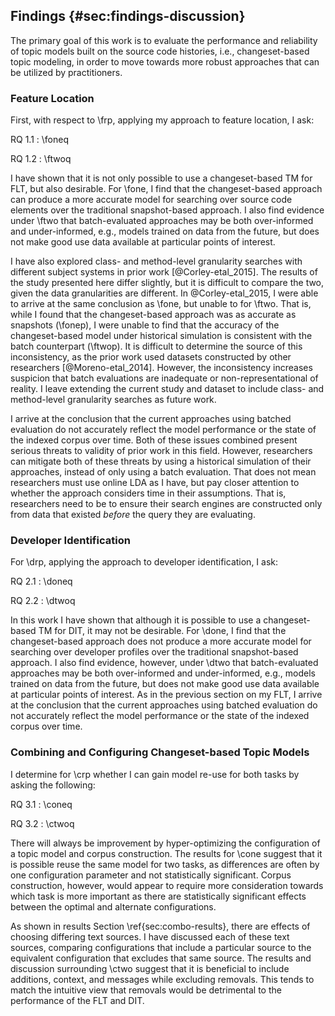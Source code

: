 ## Findings {#sec:findings-discussion}

The primary goal of this work is to evaluate the performance and reliability of
topic models built on the source code histories, i.e., changeset-based topic
modeling, in order to move towards more robust approaches that can be utilized
by practitioners.

### Feature Location

First, with respect to \frp, applying my approach to feature location, I ask:

RQ 1.1
:   \foneq

<!--
    Changeset-based FLTs are as accurate as snapshot-based FLTs.
-->

RQ 1.2
:   \ftwoq

<!--
    Historical simulation reveals that the accuracy of the changeset-based FLT
    is inconsistent as a project evolves, and is actually lower than indicated by
    batch evaluation.
-->

I have shown that it is not only possible to use a changeset-based TM for FLT,
but also desirable.  For \fone, I find that the changeset-based approach can
produce a more accurate model for searching over source code elements over the
traditional snapshot-based approach.  I also find evidence under \ftwo that
batch-evaluated approaches may be both over-informed and under-informed, e.g.,
models trained on data from the future, but does not make good use data
available at particular points of interest.

I have also explored class- and method-level granularity searches with
different subject systems in prior work [@Corley-etal_2015].  The results of
the study presented here differ slightly, but it is difficult to compare the
two, given the data granularities are different.  In @Corley-etal_2015, I were
able to arrive at the same conclusion as \fone, but unable to for \ftwo.  That
is, while I found that the  changeset-based approach was as accurate as
snapshots (\fonep), I were unable to find that the accuracy of the
changeset-based model under historical simulation is consistent with the batch
counterpart (\ftwop).  It is difficult to determine the source of this
inconsistency, as the prior work used datasets constructed by other researchers
[@Moreno-etal_2014].  However, the inconsistency increases suspicion that batch
evaluations are inadequate or non-representational of reality.  I leave
extending the current study and dataset to include class- and method-level
granularity searches as future work.

I arrive at the conclusion that the current approaches using batched
evaluation do not accurately reflect the model performance or the state of the
indexed corpus over time.  Both of these issues combined present serious
threats to validity of prior work in this field.  However, researchers can
mitigate both of these threats by using a historical simulation of their
approaches, instead of only using a batch evaluation.  That does not mean
researchers must use online LDA as I have, but pay closer attention to whether
the approach considers time in their assumptions.  That is, researchers need to
be to ensure their search engines are constructed only from data that existed
*before* the query they are evaluating.

### Developer Identification

For \drp, applying the approach to developer identification, I ask:

RQ 2.1
:   \doneq

<!--
    Changeset-based FLTs are as accurate as snapshot-based DITs.
-->

RQ 2.2
:   \dtwoq

<!--
    Historical simulation reveals that the accuracy of the changeset-based DIT
    is inconsistent as a project evolves, and is actually lower than indicated by
    batch evaluation.
-->

In this work I have shown that although it is possible to use a
changeset-based TM for DIT, it may not be desirable.  For \done, I find that
the changeset-based approach does not produce a more accurate model for
searching over developer profiles over the traditional snapshot-based approach.
I also find evidence, however, under \dtwo that batch-evaluated approaches may
be both over-informed and under-informed, e.g., models trained on data from the
future, but does not make good use data available at particular points of
interest.  As in the previous section on my FLT, I arrive at the conclusion
that the current approaches using batched evaluation do not accurately reflect
the model performance or the state of the indexed corpus over time.

### Combining and Configuring Changeset-based Topic Models

I determine for \crp whether I can gain model re-use for both tasks
by asking the following:

RQ 3.1
:   \coneq

<!--
    The same topic model can be used in more than one context, though more
    optimal configurations may exist on a per-context basis.
-->

RQ 3.2
:   \ctwoq

<!--
    There are significant differences when choosing from the possible elements
    of a changeset for corpus construction.
-->

There will always be improvement by hyper-optimizing the configuration of a
topic model and corpus construction.  The results for \cone suggest that it is
possible reuse the same model for two tasks, as differences are often by one
configuration parameter and not statistically significant. Corpus construction,
however, would appear to require more consideration towards which task is more
important as there are statistically significant effects between the optimal
and alternate configurations.

As shown in results Section \ref{sec:combo-results}, there are effects of
choosing differing text sources.  I have discussed each of these text sources,
comparing configurations that include a particular source to the equivalent
configuration that excludes that same source.  The results and discussion
surrounding \ctwo suggest that it is beneficial to include additions, context,
and messages while excluding removals.  This tends to match the intuitive view
that removals would be detrimental to the performance of the FLT and DIT.

<!--
Corpus:

1. There is a need to choose inputs during corpus construction.
2. Removals seem to usually degrade results, although not dramatically
3. Additions generally improve the results, likely because it was the code
   written that resolved the issue.  Message is the same.
4. Context inclusion seems less impactful, but is generally positive.
-->
